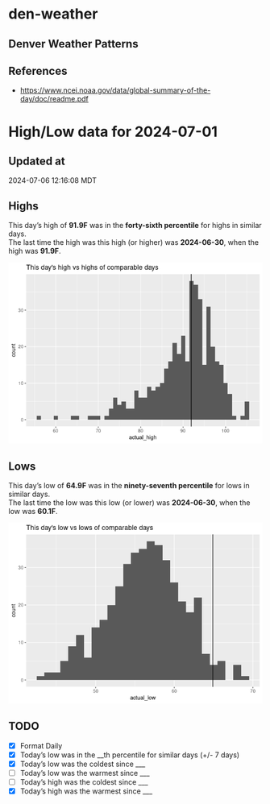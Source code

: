 # den-weather


## Denver Weather Patterns

## References

- <https://www.ncei.noaa.gov/data/global-summary-of-the-day/doc/readme.pdf>

# High/Low data for 2024-07-01

## Updated at

2024-07-06 12:16:08 MDT

## Highs

This day’s high of **91.9F** was in the **forty-sixth percentile** for
highs in similar days.  
The last time the high was this high (or higher) was **2024-06-30**,
when the high was **91.9F**.

![](readme_files/figure-commonmark/unnamed-chunk-4-1.png)

## Lows

This day’s low of **64.9F** was in the **ninety-seventh percentile** for
lows in similar days.  
The last time the low was this low (or lower) was **2024-06-30**, when
the low was **60.1F**.

![](readme_files/figure-commonmark/unnamed-chunk-6-1.png)

## TODO

- [x] Format Daily
- [x] Today’s low was in the \_\_th percentile for similar days (+/- 7
  days)
- [x] Today’s low was the coldest since \_\_\_
- [ ] Today’s low was the warmest since \_\_\_
- [ ] Today’s high was the coldest since \_\_\_
- [x] Today’s high was the warmest since \_\_\_
